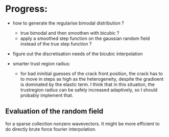 
# Progress: 

- how to generate the regularise bimodal distribution ? 
    - true bimodal and then smoothen with bicubic ? 
    - apply a smoothed step function on the gaussian random field instead of
      the true step function ?
      
- figure out the discretisation needs of the bicubic interpolation

- smarter trust region radius: 
   - for bad ininitial guesses of the crack front position, the crack has to
     to move in steps as high as the heterogeneity, despite the gradioent is
     dominated by the elastic term. I think that in this situation, the 
     trustregion radius can be safely increased adaptively, so I should
     probably implement that.
     
## Evaluation of the random field

for a sparse collection nonzero wavevectors. It might be more efficient to do 
directly brute force fourier interpolation. 
